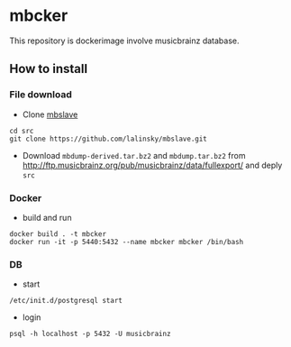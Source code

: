 # mbcker

This repository is dockerimage involve musicbrainz database.

## How to install

### File download
- Clone [mbslave](https://github.com/lalinsky/mbslave)

```
cd src
git clone https://github.com/lalinsky/mbslave.git
```


- Download `mbdump-derived.tar.bz2` and `mbdump.tar.bz2` from http://ftp.musicbrainz.org/pub/musicbrainz/data/fullexport/ and deply `src`

### Docker

- build and run

``` shell
docker build . -t mbcker
docker run -it -p 5440:5432 --name mbcker mbcker /bin/bash
```

### DB

- start

```shell
/etc/init.d/postgresql start
```

- login

```shell
psql -h localhost -p 5432 -U musicbrainz
```